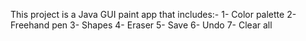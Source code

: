 This project is a Java GUI paint app that includes:-
1- Color palette 2- Freehand pen 3- Shapes 4- Eraser 5- Save 6- Undo 7- Clear all
